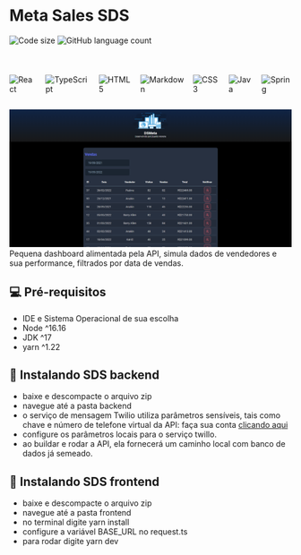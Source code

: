 # Meta Sales SDS

![Code size](https://img.shields.io/github/languages/code-size/Moreira-Edu/SDS?style=plastic)
![GitHub language count](https://img.shields.io/github/languages/count/Moreira-Edu/SDS?style=plastic)

#

<div style="display: flex; gap: 1rem">

![React](https://img.shields.io/badge/react-%2320232a.svg?style=for-the-badge&logo=react&logoColor=%2361DAFB)

![TypeScript](https://img.shields.io/badge/typescript-%23007ACC.svg?style=for-the-badge&logo=typescript&logoColor=white)

![HTML5](https://img.shields.io/badge/html5-%23E34F26.svg?style=for-the-badge&logo=html5&logoColor=white)

![Markdown](https://img.shields.io/badge/markdown-%23000000.svg?style=for-the-badge&logo=markdown&logoColor=white)

![CSS3](https://img.shields.io/badge/css3-%231572B6.svg?style=for-the-badge&logo=css3&logoColor=white)

![Java](https://img.shields.io/badge/java-%23ED8B00.svg?style=for-the-badge&logo=java&logoColor=white)

![Spring](https://img.shields.io/badge/spring-%236DB33F.svg?style=for-the-badge&logo=spring&logoColor=white)

</div>

![example image](frontend/public/example.PNG)
Pequena dashboard alimentada pela API, simula dados de vendedores e sua performance, filtrados por data de vendas.

## 💻 Pré-requisitos

- IDE e Sistema Operacional de sua escolha
- Node ^16.16
- JDK ^17
- yarn ^1.22

## 🚀 Instalando SDS backend

- baixe e descompacte o arquivo zip
- navegue até a pasta backend
- o serviço de mensagem Twilio utiliza parâmetros sensíveis, tais como chave e número de telefone virtual da API: faça sua conta [clicando aqui](https://www.twilio.com/pt-br/docs/sms)
- configure os parâmetros locais para o serviço twillo.
- ao buildar e rodar a API, ela fornecerá um caminho local com banco de dados já semeado.

## 🚀 Instalando SDS frontend

- baixe e descompacte o arquivo zip
- navegue até a pasta frontend
- no terminal digite yarn install
- configure a variável BASE_URL no request.ts
- para rodar digite yarn dev
